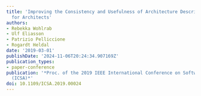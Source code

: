 ```yaml
---
title: 'Improving the Consistency and Usefulness of Architecture Descriptions: Guidelines
  for Architects'
authors:
- Rebekka Wohlrab
- Ulf Eliasson
- Patrizio Pelliccione
- Rogardt Heldal
date: '2019-03-01'
publishDate: '2024-11-06T20:24:34.907169Z'
publication_types:
- paper-conference
publication: '*Proc. of the 2019 IEEE International Conference on Software Architecture
  (ICSA)*'
doi: 10.1109/ICSA.2019.00024
---
```

